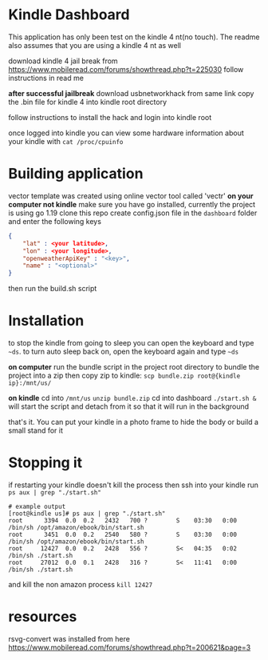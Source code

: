 # Kindle Dashboard

This application has only been test on the kindle 4 nt(no touch). The readme also assumes that you are using a kindle 4 nt as well


download kindle 4 jail break from https://www.mobileread.com/forums/showthread.php?t=225030
follow instructions in read me

**after successful jailbreak**
download usbnetworkhack from same link
copy the .bin file for kindle 4 into kindle root directory

follow instructions to install the hack and login into kindle root

once logged into kindle
you can view some hardware information about your kindle with `cat /proc/cpuinfo`

# Building application
vector template was created using online vector tool called 'vectr'
**on your computer not kindle**
make sure you have go installed, currently the project is using go 1.19
clone this repo
create config.json file in the `dashboard` folder
and enter the following keys
```json
{
	"lat" : <your latitude>,
	"lon" : <your longitude>,
	"openweatherApiKey" : "<key>",
	"name" : "<optional>"
}
```

then run the build.sh script

# Installation

to stop the kindle from going to sleep you can open the keyboard and type `~ds`.
to turn auto sleep back on, open the keyboard again and type `~ds`


**on computer**
run the bundle script in the project root directory to bundle the project into a zip
then copy zip to kindle: `scp bundle.zip root@{kindle ip}:/mnt/us/`

**on kindle**
cd into `/mnt/us`
`unzip bundle.zip`
cd into dashboard
`./start.sh &` will start the script and detach from it so that it will run in the background


that's it. You can put your kindle in a photo frame to hide the body or build a small stand for it

# Stopping it
if restarting your kindle doesn't kill the process then ssh into your kindle
run `ps aux | grep "./start.sh"`
```
# example output
[root@kindle us]# ps aux | grep "./start.sh"
root      3394  0.0  0.2   2432   700 ?        S    03:30   0:00 /bin/sh /opt/amazon/ebook/bin/start.sh
root      3451  0.0  0.2   2540   580 ?        S    03:30   0:00 /bin/sh /opt/amazon/ebook/bin/start.sh
root     12427  0.0  0.2   2428   556 ?        S<   04:35   0:02 /bin/sh ./start.sh
root     27012  0.0  0.1   2428   316 ?        S<   11:41   0:00 /bin/sh ./start.sh
```
and kill the non amazon process
`kill 12427`


# resources
rsvg-convert was installed from here
https://www.mobileread.com/forums/showthread.php?t=200621&page=3

